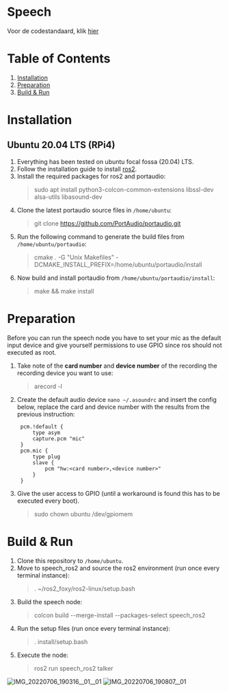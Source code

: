 # Speech
Voor de codestandaard, klik [hier](https://github.com/R2D2KLASB/Info/blob/main/CodeStandaard.md)

# Table of Contents
1. [Installation](#installation)
2. [Preparation](#preparation)
3. [Build & Run](#build&run)

# Installation <a name="installation"></a>
## Ubuntu 20.04 LTS (RPi4)
1. Everything has been tested on ubuntu focal fossa (20.04) LTS.
2. Follow the installation guide to install [ros2](https://docs.ros.org/en/foxy/Installation/Alternatives/Ubuntu-Install-Binary.html).
3. Install the required packages for ros2 and portaudio: 
    > sudo apt install python3-colcon-common-extensions libssl-dev alsa-utils libasound-dev
4. Clone the latest portaudio source files in `/home/ubuntu`:
    > git clone https://github.com/PortAudio/portaudio.git
5. Run the following command to generate the build files from `/home/ubuntu/portaudio`:
    > cmake . -G "Unix Makefiles" -DCMAKE_INSTALL_PREFIX=/home/ubuntu/portaudio/install
6. Now build and install portaudio from `/home/ubuntu/portaudio/install`:
    > make && make install

# Preparation <a name="preparation"></a>
Before you can run the speech node you have to set your mic as the default input device and give yourself permissions to use GPIO since ros should not executed as root.

1. Take note of the **card number** and **device number** of the recording the recording device you want to use:
    > arecord -l
3. Create the default audio device `nano ~/.asoundrc` and insert the config below, replace the card and device number with the results from the previous instruction:

        pcm.!default {
            type asym
            capture.pcm "mic"
        }
        pcm.mic {
            type plug
            slave {
                pcm "hw:<card number>,<device number>"
            }
        }
4. Give the user access to GPIO (until a workaround is found this has to be executed every boot).
    > sudo chown ubuntu /dev/gpiomem

# Build & Run <a name="build&run"></a>
1. Clone this repository to `/home/ubuntu`.
2. Move to speech_ros2 and source the ros2 environment (run once every terminal instance):
    > . ~/ros2_foxy/ros2-linux/setup.bash
3. Build the speech node: 
    > colcon build --merge-install --packages-select speech_ros2
4. Run the setup files (run once every terminal instance):
    > . install/setup.bash
5. Execute the node:
    > ros2 run speech_ros2 talker

![IMG_20220706_190316__01__01](https://user-images.githubusercontent.com/43569137/177605218-ff4a4a69-c67f-48d0-a154-31586f3163ba.jpg)
![IMG_20220706_190807__01](https://user-images.githubusercontent.com/43569137/177606178-cfcc193f-6423-49e8-a6d5-4c33db613449.jpg)

